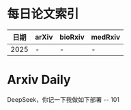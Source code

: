 # 每日论文索引

| 日期 | arXiv | bioRxiv | medRxiv |
|------|-------|---------|---------|
| 2025 | - | - | - |































































































































































































































































































































































































































































































































































# Arxiv Daily


DeepSeek，你记一下我做如下部署 -- 101
